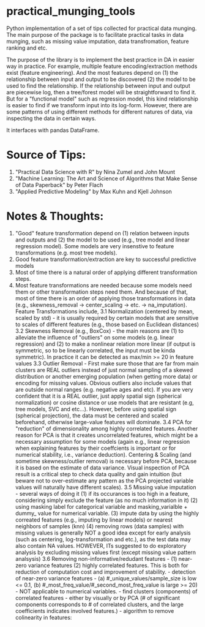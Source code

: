 practical_munging_tools
=======================

Python implementation of a set of tips collected for practical data munging. The main purpose of the package is to facilitate practical tasks in data munging, such as missing value imputation, data transfromation, feature ranking and etc. 

The purpose of the library is to implement the best practice in DA in easier way in practice. For example, multiple feature encoding/extraction methods exist (feature engineering). And the most features depend on (1) the relationship between input and output to be discovered (2) the model to be used to find the relationship. If the relationship between input and output are piecewise log, then a tree/forest model will be straightforward to find it. But for a "functional model" such as regression model, this kind relationship is easier to find if we transform input into its log-form. However, there are some patterns of using different methods for different natures of data, via inspecting the data in certain ways.

It interfaces with pandas DataFrame.

# Source of Tips:
1. "Practical Data Science with R" by Nina Zumel and John Mount
2. "Machine Learning: The Art and Science of Algorithms that Make Sense of Data Paperback" by Peter Flach
3. "Applied Predictive Modeling" by Max Kuhn and Kjell Johnson

# Notes & Thoughts:
1. "Good" feature transformation depend on (1) relation between inputs and outputs and (2) the model to be used (e.g., tree model and linear regression model). Some models are very insenstive to feature transformations (e.g. most tree models).
2. Good feature transformation/extraction are key to successful predictive models
3. Most of time there is a natural order of applying different transformation steps. 
4. Most feature transformations are needed because some models need them or other transformation steps need them. And because of that, most of time there is an order of applying those transformations in data (e.g., skewness_removal -> center_scaling -> etc. -> na_imputation). Feature Transformations include, 
	3.1 Normalization (centered by mean, scaled by std) - it is usually required by certain models that are sensitive to scales of different features (e.g., those based on Euclidean distances)
	3.2 Skewness Removal (e.g., BoxCox) - the main reasons are (1) to alleviate the influence of "outliers" on some models (e.g. linear regression) and (2) to make a nonlinear relation more linear (if output is symmetric, so to be linearly correlated, the input must be kinda symmetric). In practice it can be detected as max/min >= 20 in feature values 
	3.3 Outlier Removal - First make sure those that are far from main clusters are REAL outliers instead of just normal sampling of a skewed distribution or another emerging population (when getting more data) or encoding for missing values. Obvious outliers also include values that are outside normal ranges (e.g. negative ages and etc). If you are very confident that it is a REAL outlier, just apply spatial sign (spherical normalization) or cosine distance or use models that are resistant (e.g, tree models, SVC and etc...).
	However, before using spatial sign (spherical projection), the data must be centered and scaled beforehand, otherwise large-value features will dominate.
	3.4 PCA for "reduction" of dimensionality among highly correlated features. Another reason for PCA is that it creates uncorrelated features, which might be a necessary assumption for some models (again e.g., linear regression when explaining features by their coeffcients is important or for numerical stability, i.e., variance deduction). Centering & Scaling (and sometime skewness/outlier removal) is necessary before PCA, because it is based on the estimate of data variance. Visual inspection of PCA result is a critical step to check data quality and gain intuition (but beware not to over-estimate any pattern as the PCA projected variable values will naturally have different scales). 
	3.5 Missing value imputation - several ways of doing it (1) if its occurances is too high in a feature, considering simply exclude the feature (as no much information in it) (2) using masking label for categorical variable and masking_varialble + dummy_ value for numerical variable. (3) impute data by using the highly correated features (e.g., imputing by linear models) or nearest neighbors of samples (knn) (4) removing rows (data samples) with missing values is generally NOT a good idea except for early analysis (such as centering, log-transformation and etc.), as the test data may also contain NA values. HOWEVER, ITs suggested to do exploratory analysis by excluding missing values first (except missing value pattern analsysis)
	3.6 Removing non-informative/redudant features - (1) near-zero variance features (2) highly correlated features. This is both for reduction of computation cost and improvement of stability.
		- detection of near-zero variance features - (a) #_unique_values/sample_size is low <= 0.1, (b) #_most_freq_value/#_second_most_freq_value is large >= 20) - NOT applicable to numerical variables.
		- find clusters (components) of correlated features - either by visually or by PCA (# of significant components corresponds to # of correlated clusters, and the large coefficients indicates involved features.)
		- algorithm to remove colinearity in features:
